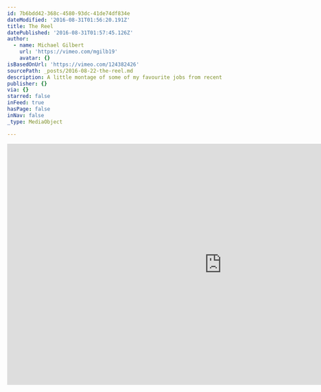 ```yaml
---
id: 7b6bdd42-368c-4580-93dc-41de74df834e
dateModified: '2016-08-31T01:56:20.191Z'
title: The Reel
datePublished: '2016-08-31T01:57:45.126Z'
author:
  - name: Michael Gilbert
    url: 'https://vimeo.com/mgilb19'
    avatar: {}
isBasedOnUrl: 'https://vimeo.com/124382426'
sourcePath: _posts/2016-08-22-the-reel.md
description: A little montage of some of my favourite jobs from recent past.
publisher: {}
via: {}
starred: false
inFeed: true
hasPage: false
inNav: false
_type: MediaObject

---
```

<iframe src="https://cdn.embedly.com/widgets/media.html?src=https%3A%2F%2Fplayer.vimeo.com%2Fvideo%2F124382426&amp;url=https%3A%2F%2Fvimeo.com%2F124382426&amp;image=https%3A%2F%2Fi.vimeocdn.com%2Fvideo%2F522091141_1280.jpg&amp;key=b7d04c9b404c499eba89ee7072e1c4f7&amp;type=text%2Fhtml&amp;schema=vimeo" width="1000" height="563" scrolling="no" frameborder="0" allowfullscreen="" style=""></iframe>